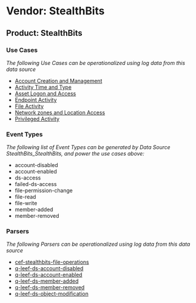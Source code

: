 Vendor: StealthBits
===================
Product: StealthBits
--------------------

### Use Cases

_The following Use Cases can be operationalized using log data from this data source_

* [Account Creation and Management](usecase_account_creation_and_management.md)
* [Activity Time  and Type](usecase_activity_time__and_type.md)
* [Asset Logon and Access](usecase_asset_logon_and_access.md)
* [Endpoint Activity](usecase_endpoint_activity.md)
* [File Activity](usecase_file_activity.md)
* [Network zones and Location Access](usecase_network_zones_and_location_access.md)
* [Privileged Activity](usecase_privileged_activity.md)


### Event Types

_The following list of Event Types can be generated by Data Source StealthBits_StealthBits, and power the use cases above:_

- account-disabled
- account-enabled
- ds-access
- failed-ds-access
- file-permission-change
- file-read
- file-write
- member-added
- member-removed


### Parsers

_The following Parsers can be operationalized using log data from this data source_

* [cef-stealthbits-file-operations](parserContent_cef-stealthbits-file-operations.md)
* [q-leef-ds-account-disabled](parserContent_q-leef-ds-account-disabled.md)
* [q-leef-ds-account-enabled](parserContent_q-leef-ds-account-enabled.md)
* [q-leef-ds-member-added](parserContent_q-leef-ds-member-added.md)
* [q-leef-ds-member-removed](parserContent_q-leef-ds-member-removed.md)
* [q-leef-ds-object-modification](parserContent_q-leef-ds-object-modification.md)
